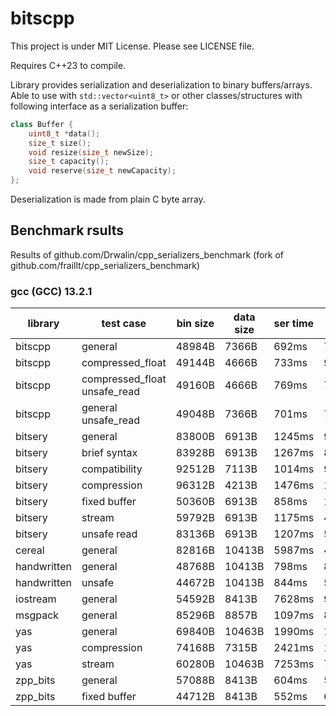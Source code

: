 
# bitscpp

This project is under MIT License. Please see LICENSE file.

Requires C++23 to compile.

Library provides serialization and deserialization to binary buffers/arrays.
Able to use with `std::vector<uint8_t>` or other classes/structures
with following interface as a serialization buffer:

```C++
class Buffer {
    uint8_t *data();
    size_t size();
    void resize(size_t newSize);
    size_t capacity();
    void reserve(size_t newCapacity);
};
```

Deserialization is made from plain C byte array.


## Benchmark rsults

Results of github.com/Drwalin/cpp\_serializers\_benchmark (fork of
github.com/fraillt/cpp\_serializers\_benchmark)


### gcc (GCC) 13.2.1

| library     | test case                      | bin size | data size | ser time | des time |
|-------------|--------------------------------|----------|-----------|----------|----------|
| bitscpp     | general                        | 48984B   | 7366B     | 692ms    | 734ms    |
| bitscpp     | compressed\_float              | 49144B   | 4666B     | 733ms    | 934ms    |
| bitscpp     | compressed\_float unsafe\_read | 49160B   | 4666B     | 769ms    | 778ms    |
| bitscpp     | general unsafe\_read           | 49048B   | 7366B     | 701ms    | 792ms    |
| bitsery     | general                        | 83800B   | 6913B     | 1245ms   | 956ms    |
| bitsery     | brief syntax                   | 83928B   | 6913B     | 1267ms   | 857ms    |
| bitsery     | compatibility                  | 92512B   | 7113B     | 1014ms   | 941ms    |
| bitsery     | compression                    | 96312B   | 4213B     | 1476ms   | 1128ms   |
| bitsery     | fixed buffer                   | 50360B   | 6913B     | 858ms    | 1064ms   |
| bitsery     | stream                         | 59792B   | 6913B     | 1175ms   | 4275ms   |
| bitsery     | unsafe read                    | 83136B   | 6913B     | 1207ms   | 509ms    |
| cereal      | general                        | 82816B   | 10413B    | 5987ms   | 4897ms   |
| handwritten | general                        | 48768B   | 10413B    | 798ms    | 885ms    |
| handwritten | unsafe                         | 44672B   | 10413B    | 844ms    | 550ms    |
| iostream    | general                        | 54592B   | 8413B     | 7628ms   | 9344ms   |
| msgpack     | general                        | 85296B   | 8857B     | 1097ms   | 8080ms   |
| yas         | general                        | 69840B   | 10463B    | 1990ms   | 1321ms   |
| yas         | compression                    | 74168B   | 7315B     | 2421ms   | 1473ms   |
| yas         | stream                         | 60280B   | 10463B    | 7253ms   | 7227ms   |
| zpp\_bits   | general                        | 57088B   | 8413B     | 604ms    | 593ms    |
| zpp\_bits   | fixed buffer                   | 44712B   | 8413B     | 552ms    | 612ms    |

